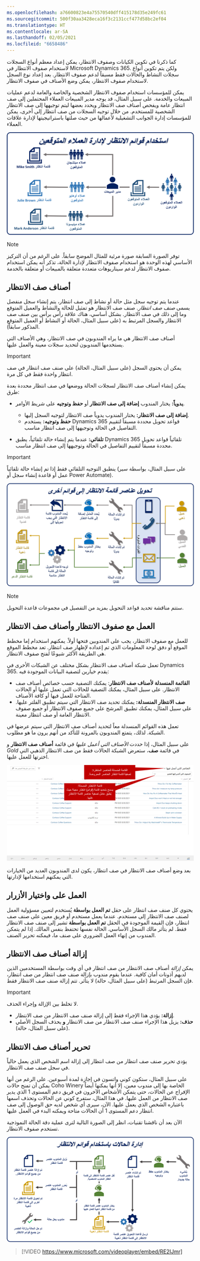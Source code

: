 ```yaml
---
ms.openlocfilehash: a76600823e4a75570540dff415178d35e249fc61
ms.sourcegitcommit: 500f30aa3428eca16f3c2131ccf477d58bc2ef04
ms.translationtype: HT
ms.contentlocale: ar-SA
ms.lasthandoff: 02/05/2021
ms.locfileid: "6658486"
---
```

كما ذكرنا في تكوين الكيانات وصفوف الانتظار، يمكن إعداد معظم أنواع السجلات لاستخدام صفوف الانتظار في Microsoft Dynamics 365. ولكن يتم تكوين أنواع سجلات النشاط والحالات فقط مسبقاً لدعم صفوف الانتظار. بعد إعداد نوع السجل لاستخدام صفوف الانتظار، يمكن وضع الأصناف في صفوف الانتظار.

يمكن للمؤسسات استخدام صفوف الانتظار الشخصية والخاصة والعامة لدعم عمليات المبيعات والخدمة. على سبيل المثال، قد يوجه مدير المبيعات العملاء المحتملين إلى صف انتظار عامة ويفحص أصناف صف الانتظار ويحدد بعضها ليتم توجيهها إلى صف الانتظار الشخصية للمستخدم. من خلال توجيه السجلات من صف انتظار إلى أخرى، يمكن للمؤسسات إدارة الجوانب التشغيلية لأعمالها من حيث صلتها باستراتيجيتها لإدارة علاقات العملاء.

![رسم تخطيطي لاستخدام صفوف الانتظار لإدارة العملاء المتوقعين.](../media/qu-unit4-1.png)

> [!NOTE] 
> توفر الصورة السابقة صورة مرئية للمثال الموضح سابقاً. على الرغم من أن التركيز الأساسي لهذه الوحدة هو استخدام صفوف الانتظار لإدارة الحالة، تذكر أنه يمكن استخدام صفوف الانتظار لدعم سيناريوهات متعددة متعلقة بالمبيعات أو متعلقة بالخدمة.

## <a name="queue-items"></a>أصناف صف الانتظار

عندما يتم توجيه سجل مثل حالة أو نشاط إلى صف انتظار، يتم إنشاء سجل منفصل يسمى *صنف صف انتظار*. صنف صف الانتظار هو تمثيل للحالة والنشاط والعميل المتوقع وما إلى ذلك في صف الانتظار. بشكل أساسي، هناك علاقة رأس برأس بين صنف صف الانتظار والسجل المرتبط به (على سبيل المثال، الحالة أو النشاط أو العميل المتوقع المذكور سابقاً).

أصناف صف الانتظار هي ما يراه المندوبون في صف الانتظار، وهي الأصناف التي يستخدمها المندوبون لتحديد سجلات معينة والعمل عليها.

> [!IMPORTANT] 
> يمكن أن يحتوي السجل (على سبيل المثال، الحالة) على صنف صف انتظار في صف انتظار واحدة فقط في كل مرة. 

يمكن إنشاء أصناف صف الانتظار لسجلات الحالة ووضعها في صف انتظار محددة بعدة طرق:

- **يدوياً:** يختار المندوب **إضافة إلى صف الانتظار** أو **حفظ وتوجيه** على شريط الأوامر.
    - **إضافة إلى صف الانتظار:** يختار المندوب يدوياً صف الانتظار لتوجيه السجل إليها.
    - **حفظ وتوجيه:** يستخدم Dynamics 365 قواعد تحويل محددة مسبقاً لتقييم التفاصيل في الحالة وتوجيهها إلى صف انتظار مناسب.

- **تلقائي:** عندما يتم إنشاء حالة تلقائياً، يطبق Dynamics 365 تلقائياً قواعد تحويل محددة مسبقاً لتقييم التفاصيل في الحالة وتوجيهها إلى صف انتظار مناسب.

> [!IMPORTANT]
> ينطبق التوجيه التلقائي فقط إذا تم إنشاء حالة تلقائياً (على سبيل المثال، بواسطة سير عمل أو قاعدة إنشاء سجل أو Power Automate).

![رسم تخطيطي لأصناف صف انتظار التوجيه إلى صفوف انتظار محددة.](../media/qu-unit4-2.png)

> [!NOTE] 
> ستتم مناقشة تحديد قواعد التحويل بمزيد من التفصيل في مجموعات قاعدة التحويل.

## <a name="working-with-queues-and-queue-items"></a>العمل مع صفوف الانتظار وأصناف صف الانتظار

للعمل مع صفوف الانتظار، يجب على المندوبين فتحها أولاً. يمكنهم استخدام إما مخطط الموقع أو دفق لوحة المعلومات الذي تم إعداده لإظهار صف انتظار. تعد مخطط الموقع هي الطريقة الأكثر شيوعًا لفتح صفوف الانتظار.

تعمل شبكة أصناف صف الانتظار بشكل مختلف عن الشبكات الأخرى في Dynamics 365. يقدم خيارين لتصفية البيانات الموجودة فيه:

- **القائمة المنسدلة لأصناف صف الانتظار**: يمكنك التصفية حسب خصائص أصناف صف الانتظار. على سبيل المثال، يمكنك التصفية للحالات التي تعمل عليها أو الحالات المتاحة للعمل فيها أو كافة الأصناف.
- **صف الانتظار المنسدلة:** يمكنك تحديد صف الانتظار التي سيتم تطبيق الفلتر عليها. على سبيل المثال، يمكنك تطبيق المرشح على جميع صفوف الانتظار أو جميع صفوف الانتظار العامة أو صف انتظار معينة.

تعمل هذه القوائم المنسدلة معاً لتحديد أصناف صف الانتظار التي سيتم عرضها في الشبكة. لذلك، يتمتع المندوبون بالمرونة للتأكد من أنهم يرون ما هو مطلوب.

على سبيل المثال، إذا حددت *الأصناف التي أعمل عليها* في قائمة **أصناف صف الانتظار** و *Gold* في قائمة **صف**، ستعرض الشبكة الحالات فقط من صف الانتظار الذهبي التي اخترتها للعمل عليها.

![لقطة شاشة للحالات المتاحة للعمل على الشاشة مع خيارات التصفية.](../media/qu-unit4-3.png)

بعد وضع أصناف صف الانتظار في صف انتظار، يكون لدى المندوبون العديد من الخيارات التي يمكنهم استخدامها لإدارتها.

## <a name="work-on-and-pick-buttons"></a>العمل على واختيار الأزرار

يحتوي كل صنف صف انتظار على حقل **تم العمل بواسطة** يُستخدم لتعيين مسؤولية العمل لصنف صف الانتظار إلى مستخدم. عندما يعمل مستخدم أو فريق معين على صنف صف انتظار، فإن القيمة الموجودة في الحقل **تم العمل بواسطة** تشير إلى صنف صف الانتظار فقط. لم يتأثر مالك السجل الأساسي. الحالة نفسها تحتفظ بنفس المالك. إذا لم يتمكن المندوب من إنهاء العمل الضروري على صنف ما، فيمكنه تحرير الصنف.

## <a name="removing-queue-items"></a>إزالة أصناف صف الانتظار

يمكن *إزالة* أصناف صف الانتظار من صف انتظار في أي وقت بواسطة المستخدمين الذين لديهم أذونات أمان كافية. عندما يقوم مندوب بإزالة صنف صف انتظار من صف انتظار، فإن السجل المرتبط (على سبيل المثال، حالة) لا يتأثر. تتم إزالة صنف صف الانتظار فقط.
> [!IMPORTANT] 
> لا تخلط بين الإزالة وإجراء الحذف.
- **إزالة:** يؤدي هذا الإجراء فقط إلى إزالة صنف صف الانتظار من صف الانتظار.
- **حذف:** يزيل هذا الإجراء صنف صف الانتظار من صف الانتظار **و** يحذف السجل الأصلي (على سبيل المثال، حالة).

## <a name="releasing-queue-items"></a>تحرير أصناف صف الانتظار

يؤدي تحرير صنف صف انتظار من صف انتظار إلى إزالة اسم الشخص الذي يعمل حالياً في سجل صنف صف الانتظار.

على سبيل المثال، ستكون كوني واتسون في إجازة لمدة أسبوعين. على الرغم من أنها يمكن أن تمنح حالات Coho Winery الخاصة بها إلى مندوب معين، إلا أنها يمكنها أيضاً الإفراج عن الحالات، حتى يتمكن الأشخاص الآخرون في فريق دعم المستوى 1 الذي يدير صف الانتظار من العمل عليها. في هذا المثال، ستفرج كوني عن الحالات وتحذف اسمها باعتباره الشخص الذي يعمل عليها. الآن، سيرى أي شخص لديه حق الوصول إلى صف انتظار دعم المستوى 1 أن الحالات متاحة ويمكنه البدء في العمل عليها.

الآن بعد أن ناقشنا تقنيات، انظر إلى الصورة التالية لترى عملية دقة الحالة النموذجية تستخدم صفوف الانتظار.

![مثال على الرسم التخطيطي لإدارة الحالات مع صفوف الانتظار.](../media/qu-unit4-4.png)

> [!VIDEO https://www.microsoft.com/videoplayer/embed/RE2IJmr]
